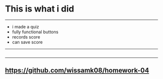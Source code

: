 # This is what i did
---
* i made a quiz
* fully functional buttons
* records score
* can save score
---
![]()

---

## https://github.com/wissamk08/homework-04
